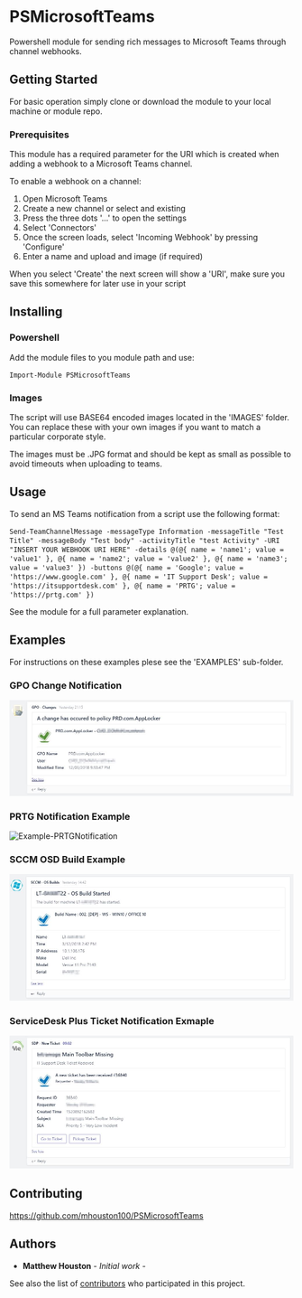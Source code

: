 # PSMicrosoftTeams

Powershell module for sending rich messages to Microsoft Teams through channel webhooks.

## Getting Started

For basic operation simply clone or download the module to your local machine or module repo.


### Prerequisites

This module has a required parameter for the URI which is created when adding a webhook to a Microsoft Teams channel.

To enable a webhook on a channel:

1. Open Microsoft Teams
2. Create a new channel or select and existing
3. Press the three dots '...' to open the settings
4. Select 'Connectors'
5. Once the screen loads, select 'Incoming Webhook' by pressing 'Configure'
6. Enter a name and upload and image (if required)

When you select 'Create' the next screen will show a 'URI', make sure you save this somewhere for later use in your script

## Installing

### Powershell

Add the module files to you module path and use:

```
Import-Module PSMicrosoftTeams
```

### Images
The script will use BASE64 encoded images located in the 'IMAGES' folder. You can replace these with your own images if you want to match a particular corporate style.

The images must be .JPG format and should be kept as small as possible to avoid timeouts when uploading to teams. 

## Usage

To send an MS Teams notification from a script use the following format:

```
Send-TeamChannelMessage -messageType Information -messageTitle "Test Title" -messageBody "Test body" -activityTitle "test Activity" -URI "INSERT YOUR WEBHOOK URI HERE" -details @(@{ name = 'name1'; value = 'value1' }, @{ name = 'name2'; value = 'value2' }, @{ name = 'name3'; value = 'value3' }) -buttons @(@{ name = 'Google'; value = 'https://www.google.com' }, @{ name = 'IT Support Desk'; value = 'https://itsupportdesk.com' }, @{ name = 'PRTG'; value = 'https://prtg.com' })
```

See the module for a full parameter explanation.

## Examples

For instructions on these examples plese see the 'EXAMPLES' sub-folder.

### GPO Change Notification

![Example-GPONotification](./Examples/Group%20Policy/Images/Example-GPONotification.jpg)

### PRTG Notification Example

![Example-PRTGNotification](./tree/master/Examples/PRTG/Images/Example-PRTGNotification.jpg)

### SCCM OSD Build Example

![Example-SCCMOSD](./Examples/SCCM%20OSD/Images/Example-SCCMOSD.jpg)

### ServiceDesk Plus Ticket Notification Exmaple

![Example-SDPNotification](./Examples/ServiceDesk%20Plus/Images/Example-SDPNotification.jpg)

## Contributing

https://github.com/mhouston100/PSMicrosoftTeams


## Authors

* **Matthew Houston** - *Initial work* -

See also the list of [contributors](https://github.com/mhouston100/PSMicrosoftTeams/graphs/contributors) who participated in this project.


